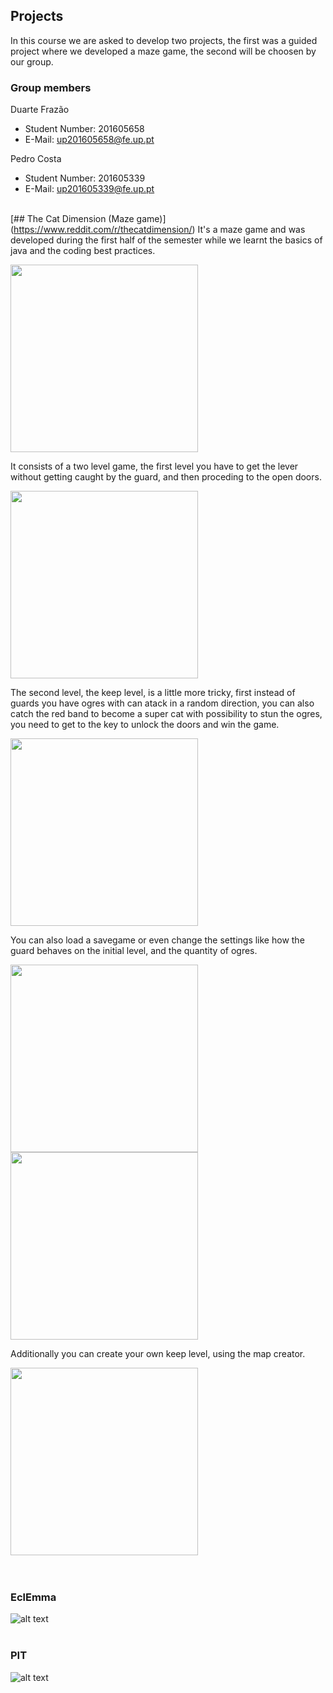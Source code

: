 ## Projects
 In this course we are asked to develop two projects, the first was a guided project where we developed a maze game, the second will be choosen by our group.
 
### Group members

Duarte Frazão<br>
* Student Number: 201605658
* E-Mail: up201605658@fe.up.pt

Pedro Costa<br>
* Student Number: 201605339
* E-Mail: up201605339@fe.up.pt
<br><br>
 
[## The Cat Dimension (Maze game)] (https://www.reddit.com/r/thecatdimension/)
It's a maze game and was developed during the first half of the semester while we learnt the basics of java and the coding best practices.

<img src="https://github.com/Duarte-Frazao/LPOO1718_T1G1/blob/master/Screenshots/MainMenu.png" width="300">  <br>

It consists of a two level game, the first level you have to get the lever without getting caught by the guard, and then proceding to the open doors.

<img src="https://github.com/Duarte-Frazao/LPOO1718_T1G1/blob/master/Screenshots/InitialLevel.png" width="300">  <br>

The second level, the keep level, is a little more tricky, first instead of guards you have ogres with can atack in a random direction, you can also catch the red band to become a super cat with possibility to stun the ogres, you need to get to the key to unlock the doors and win the game. 

<img src="https://github.com/Duarte-Frazao/LPOO1718_T1G1/blob/master/Screenshots/KeepLevel.png" width="300">  <br>

You can also load  a savegame or even change the settings like how the guard behaves on the initial level, and the quantity of ogres.

<img src="https://github.com/Duarte-Frazao/LPOO1718_T1G1/blob/master/Screenshots/LoadGame.png" width="300">      <img src="https://github.com/Duarte-Frazao/LPOO1718_T1G1/blob/master/Screenshots/Settings.png" width="300">  <br>

Additionally you can create your own keep level, using the map creator.

<img src="https://github.com/Duarte-Frazao/LPOO1718_T1G1/blob/master/Screenshots/MapCreator.png" width="300">  <br><br><br>

### EclEmma
![alt text](https://github.com/Duarte-Frazao/LPOO1718_T1G1/blob/master/Screenshots/EclEmma.png)
<br><br>

### PIT
![alt text](https://github.com/Duarte-Frazao/LPOO1718_T1G1/blob/master/Screenshots/PIT.png)
<br><br>
